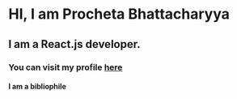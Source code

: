 # HI, I am Procheta Bhattacharyya

## I am a React.js developer.

### You can visit my profile [here](https://github.com/procheta1999)

#### I am a bibliophile
